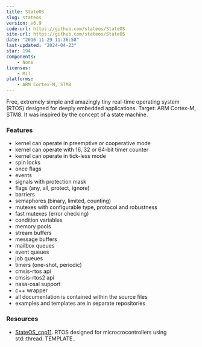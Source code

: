 ```yaml
---
title: StateOS
slug: stateos
version: v6.9
code-url: https://github.com/stateos/StateOS
site-url: https://github.com/stateos/StateOS
date: "2016-11-29 11:36:58"
last-updated: "2024-04-23"
star: 194
components:
    - None
licenses:
    - MIT
platforms:
    - ARM Cortex-M, STM8
---
```

Free, extremely simple and amazingly tiny real-time operating system (RTOS) designed for deeply embedded applications. Target: ARM Cortex-M, STM8. It was inspired by the concept of a state machine.

<!--more-->

### Features

- kernel can operate in preemptive or cooperative mode
- kernel can operate with 16, 32 or 64-bit timer counter
- kernel can operate in tick-less mode
- spin locks
- once flags
- events
- signals with protection mask
- flags (any, all, protect, ignore)
- barriers
- semaphores (binary, limited, counting)
- mutexes with configurable type, protocol and robustness
- fast mutexes (error checking)
- condition variables
- memory pools
- stream buffers
- message buffers
- mailbox queues
- event queues
- job queues
- timers (one-shot, periodic)
- cmsis-rtos api
- cmsis-rtos2 api
- nasa-osal support
- c++ wrapper
- all documentation is contained within the source files
- examples and templates are in separate repositories

### Resources
<!--github-projects-->
- [StateOS_cpp11](https://github.com/stateos/StateOS_cpp11). RTOS designed for microcrocontrollers using std::thread. TEMPLATE..
